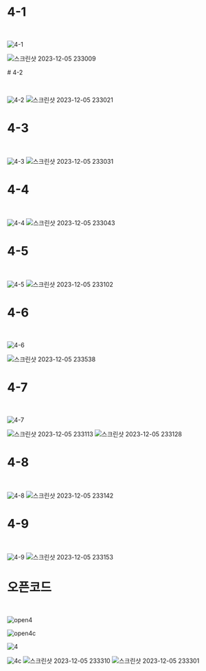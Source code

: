 # 4-1
<br><p>
![4-1](https://github.com/kyksc/Web23/assets/144462053/ea485468-313f-4e60-abf1-51f91910bf26)

![스크린샷 2023-12-05 233009](https://github.com/kyksc/Web23/assets/144462053/f0c0a591-d039-421f-872e-3a5178f58c52)
</p>
# 4-2

<br><p>
  
![4-2](https://github.com/kyksc/Web23/assets/144462053/057bedc4-c14b-4fb7-a863-f9ea765abde8)
![스크린샷 2023-12-05 233021](https://github.com/kyksc/Web23/assets/144462053/7b637b68-0514-47fd-a982-8e113d1fd331)


</p>

# 4-3

<br><p>
  
![4-3](https://github.com/kyksc/Web23/assets/144462053/ebfce352-c21b-47fa-89d2-0248cff4f81e)
![스크린샷 2023-12-05 233031](https://github.com/kyksc/Web23/assets/144462053/3a45964a-d1b3-4df3-b19d-80cca30cc28f)

</p>

# 4-4

<br><p>

  ![4-4](https://github.com/kyksc/Web23/assets/144462053/c3fef1a1-f32f-44a9-90d0-089cd5e30077)
  ![스크린샷 2023-12-05 233043](https://github.com/kyksc/Web23/assets/144462053/0f191c89-dab4-405a-89c1-90d3830bcfc4)

</p>

# 4-5

<br><p>
  
![4-5](https://github.com/kyksc/Web23/assets/144462053/803520b8-fb6d-49e5-b53a-966ee4c8748a)
![스크린샷 2023-12-05 233102](https://github.com/kyksc/Web23/assets/144462053/a257c7f7-ee06-4ce6-a665-c581480d80ea)

</p>

# 4-6

<br><p>
  
![4-6](https://github.com/kyksc/Web23/assets/144462053/d92ba19f-1180-48ad-bfc6-5e67002b39bb)

![스크린샷 2023-12-05 233538](https://github.com/kyksc/Web23/assets/144462053/a2cf2ae8-889e-427d-b610-21bdf6cb8f53)


</p>

# 4-7

<br><p>
  
![4-7](https://github.com/kyksc/Web23/assets/144462053/5e54676a-360f-4823-9e93-8b7cff580ac6)

![스크린샷 2023-12-05 233113](https://github.com/kyksc/Web23/assets/144462053/44e002b2-cb9b-416e-96b3-da93b5674bc8)
![스크린샷 2023-12-05 233128](https://github.com/kyksc/Web23/assets/144462053/e6f2f190-ff65-4210-8acb-401b55ec5456)

</p>

# 4-8

<br><p>
![4-8](https://github.com/kyksc/Web23/assets/144462053/25c02509-8d9a-4219-aa84-cd3d58689cb9)
![스크린샷 2023-12-05 233142](https://github.com/kyksc/Web23/assets/144462053/001139db-f6ed-4a6a-8f76-b6344c387d96)
</p>

# 4-9

<br><p>
![4-9](https://github.com/kyksc/Web23/assets/144462053/182553c5-f1a7-4c8d-a938-3c91c046142a)
![스크린샷 2023-12-05 233153](https://github.com/kyksc/Web23/assets/144462053/c72902b4-2ea2-4913-94a2-702bccf9a45e)

</p>

# 오픈코드

<br><p>
![open4](https://github.com/kyksc/Web23/assets/144462053/e9fdd72c-524b-4330-a762-527e8da17db6)

![open4c](https://github.com/kyksc/Web23/assets/144462053/b5cd3b39-1961-4e36-9d9d-5ffc64358900)

![4](https://github.com/kyksc/Web23/assets/144462053/1a420b73-a176-47c5-8628-3d614c327744)

![4c](https://github.com/kyksc/Web23/assets/144462053/55c8e548-0a17-401c-a33d-e49abd578930)
![스크린샷 2023-12-05 233310](https://github.com/kyksc/Web23/assets/144462053/fa5b6387-04dd-4327-b293-f62e1d541650)
![스크린샷 2023-12-05 233301](https://github.com/kyksc/Web23/assets/144462053/23e50fb2-53a9-43b4-a3c0-fcf18d5b023a)

</p>



